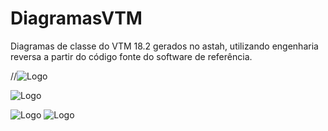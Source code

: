 # DiagramasVTM
Diagramas de classe do VTM 18.2 gerados no astah, utilizando engenharia reversa a partir do código fonte do software de referência.


//![Logo](https://www.slashcam.de/images/news/H_266_VVC-Logo-15929_PIC1.jpg)


![Logo](https://astah.change-vision.com/ja/Resources/Images/logos/edition/uml_w500.png)

![Logo](https://blogger.googleusercontent.com/img/a/AVvXsEgZC2wZa0XuvJfa8q7DWfbNWPA7xKaSthjvs9tSdlCTChEZ4LwV2R7kvtTGt9q5WN5IjAGPQ6wu5IediW3rQzAxaXrSbdiFCCY45tUhnWpGqjLvn3OUDSefq8oUrVWETF8w2YrQXkHfuDzKmLsHIXd7MDBslL6yVrVCVQot1H6v6lacLzxuyf8TFfL1kw=w640-h360) ![Logo](https://is1-ssl.mzstatic.com/image/thumb/Purple128/v4/d3/23/5c/d3235c2b-935e-1513-53c6-259368b81fca/source/256x256bb.jpg)
